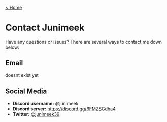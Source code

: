 <head>
    <link rel="icon" href="../resources/favicon.ico" type="image/vnd.microsoft.icon">
</head>

<a href="https://junimeek.github.io/">< Home</a>

# Contact Junimeek
Have any questions or issues? There are several ways to contact me down below:

## Email
doesnt exist yet

## Social Media
- **Discord username:** @junimeek
- **Discord server:** https://discord.gg/6FMZSGdha4
- **Twitter:** [@junimeek39](https://twitter.com/junimeek39)